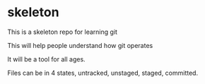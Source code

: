 # skeleton

This is a skeleton repo for learning git

This will help people understand how git operates

It will be a tool for all ages.

Files can be in 4 states, untracked, unstaged, staged, committed.